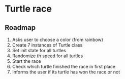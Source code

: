 # Turtle race
## Roadmap
1. Asks user to choose a color (from rainbow)
2. Create 7 instances of Turtle class
3. Set init state for all turtles
4. Randomize th speed for all turtles
5. Start the race
6. Check which turtle finished the race in first place
7. Informs the user if its turtle has won the race or not
